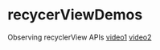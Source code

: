 # recycerViewDemos
Observing recyclerView APIs
[video1](https://drive.google.com/file/d/0B6Ab-VWhCAAILXVKUW4xSWp3cGM/view?usp=sharing)
[video2](https://drive.google.com/open?id=0B6Ab-VWhCAAINW9Da1pkWDdINVE)
